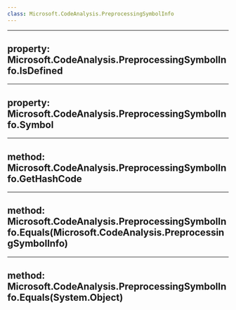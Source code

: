 ```yaml
---
class: Microsoft.CodeAnalysis.PreprocessingSymbolInfo
---
```


---
property: Microsoft.CodeAnalysis.PreprocessingSymbolInfo.IsDefined
---

---
property: Microsoft.CodeAnalysis.PreprocessingSymbolInfo.Symbol
---

---
method: Microsoft.CodeAnalysis.PreprocessingSymbolInfo.GetHashCode
---

---
method: Microsoft.CodeAnalysis.PreprocessingSymbolInfo.Equals(Microsoft.CodeAnalysis.PreprocessingSymbolInfo)
---

---
method: Microsoft.CodeAnalysis.PreprocessingSymbolInfo.Equals(System.Object)
---


